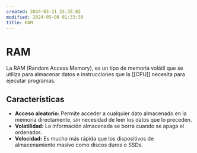 ```yaml
---
created: 2024-03-21 23:35:02
modified: 2024-05-08 01:33:30
title: RAM
---
```


# RAM

La RAM (Random Access Memory), es un tipo de memoria volátil que se utiliza para almacenar datos e instrucciones que la [[CPU]] necesita para ejecutar programas.

## Características

- **Acceso aleatorio:** Permite acceder a cualquier dato almacenado en la memoria directamente, sin necesidad de leer los datos que lo preceden.
- **Volatilidad:** La información almacenada se borra cuando se apaga el ordenador.
- **Velocidad:** Es mucho más rápida que los dispositivos de almacenamiento masivo como discos duros o SSDs.
